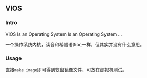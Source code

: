 ## VIOS

### Intro
VIOS Is an Operating System Is an Operating System ...

一个操作系统内核，读音和希腊语βίος一样，但其实并没有什么意思。

### Usage
直接`make image`即可得到软盘镜像文件，可放在虚拟机测试。


